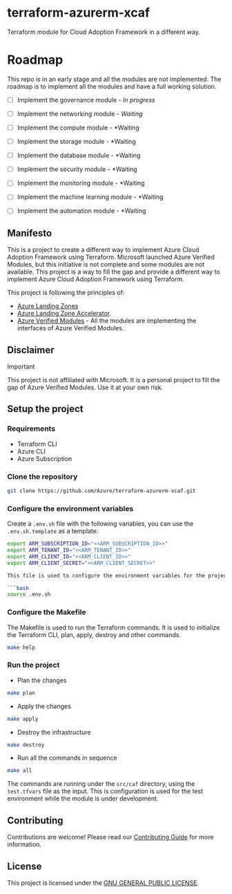 # terraform-azurerm-xcaf
Terraform module for Cloud Adoption Framework in a different way.

# Roadmap
This repo is in an early stage and all the modules are not implemented. The roadmap is to implement all the modules and have a full working solution.

- [ ] Implement the governance module - *In progress*
- [ ] Implement the networking module - *Waiting*
- [ ] Implement the compute module - *Waiting
- [ ] Implement the storage module - *Waiting
- [ ] Implement the database module - *Waiting
- [ ] Implement the security module - *Waiting
- [ ] Implement the monitoring module - *Waiting
- [ ] Implement the machine learning module - *Waiting
- [ ] Implement the automation module - *Waiting


## Manifesto

This is a project to create a different way to implement Azure Cloud Adoption Framework using Terraform. Microsoft launched Azure Verified Modules, but this initiative is not complete and some modules are not available. 
This project is a way to fill the gap and provide a different way to implement Azure Cloud Adoption Framework using Terraform.

This project is following the principles of:

- [Azure Landing Zones](https://learn.microsoft.com/en-us/azure/cloud-adoption-framework/ready/landing-zone/) 
- [Azure Landing Zone Accelerator](https://github.com/Azure/ALZ-Landing-Zone-Accelerator).
- [Azure Verified Modules](https://azure.github.io/Azure-Verified-Modules/) - All the modules are implementing the interfaces of Azure Verified Modules.


## Disclaimer
>[!IMPORTANT]
This project is not affiliated with Microsoft. It is a personal project to fill the gap of Azure Verified Modules. Use it at your own risk.


## Setup the project

### Requirements

- Terraform CLI
- Azure CLI
- Azure Subscription

### Clone the repository

```bash
git clone https://github.com/Azure/terraform-azurerm-xcaf.git
```

### Configure the environment variables

Create a `.env.sh` file with the following variables, you can use the `.env.sh.template` as a template:

```bash
export ARM_SUBSCRIPTION_ID="<<ARM_SUBSCRIPTION_ID>>"
export ARM_TENANT_ID="<<ARM_TENANT_ID>>"
export ARM_CLIENT_ID="<<ARM_CLIENT_ID>>"
export ARM_CLIENT_SECRET="<<ARM_CLIENT_SECRET>>"

This file is used to configure the environment variables for the project.

```bash
source .env.sh
```

### Configure the Makefile

The Makefile is used to run the Terraform commands. It is used to initialize the Terraform CLI, plan, apply, destroy and other commands.

```bash
make help
```


### Run the project

- Plan the changes
```bash
make plan
```

- Apply the changes
```bash
make apply
```

- Destroy the infrastructure
```bash
make destroy
```


- Run all the commands in sequence
```bash
make all
```

The commands are running under the `src/caf` directory, using the `test.tfvars` file as the input. This is configuration is used for the test environment while the module is under development.


## Contributing

Contributions are welcome! Please read our [Contributing Guide](CONTRIBUTING.md) for more information.

## License

This project is licensed under the [GNU GENERAL PUBLIC LICENSE](LICENSE).
